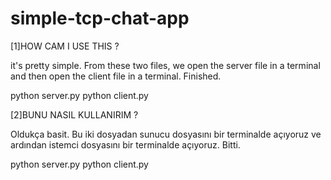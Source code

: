 # simple-tcp-chat-app

[1]HOW CAM I USE THIS ?

it's pretty simple. From these two files, we open the server file in a terminal and then open the client file in a terminal. Finished.

python server.py
python client.py

[2]BUNU NASIL KULLANIRIM ?

Oldukça basit. Bu iki dosyadan sunucu dosyasını bir terminalde açıyoruz ve ardından istemci dosyasını bir terminalde açıyoruz. Bitti.

python server.py
python client.py
